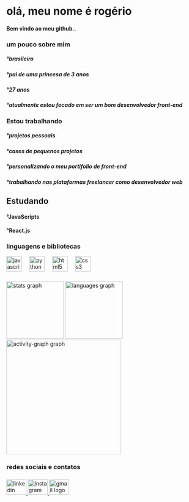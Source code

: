  ### <h1 align="left">olá, meu nome é rogério</h1>
 <h4>Bem vindo ao meu github..</h4>

 <h3>um pouco sobre mim</h3>
  <h5>°brasileiro</h5>
  <h5>°pai de uma princesa de 3 anos</h5>
  <h5>°27 anos </h5>
  <h5>°atualmente estou focado em ser um bom desenvolvedor front-end</h5>
  
  
### Estou trabalhando
<h5>°projetos pessoais</h5>
<h5>°cases de pequenos projetos</h5>
<h5>°personalizando o meu portifolio de front-end</h5>
<h5>°trabalhando nas plataformas freelancer como desenvolvedor web</h5>

### <h2 align="left">Estudando</h2> 
<h4>°JavaScripts<h4>
<h4>°React.js<h4>


  
### <h3 align="left">linguagens e bibliotecas </h3>



<div align="left">
  <img src="https://cdn.jsdelivr.net/gh/devicons/devicon/icons/javascript/javascript-original.svg" height="40" alt="javascript logo"  />
  <img width="12" />
  <img src="https://cdn.jsdelivr.net/gh/devicons/devicon/icons/python/python-original.svg" height="40" alt="python logo"  />
  <img width="12" />
  <img src="https://cdn.jsdelivr.net/gh/devicons/devicon/icons/html5/html5-original.svg" height="40" alt="html5 logo"  />
  <img width="12" />
  <img src="https://cdn.jsdelivr.net/gh/devicons/devicon/icons/css3/css3-original.svg" height="40" alt="css3 logo"  />
</div>

###

<div align="center">
</div>

###

<div align="left">
  <img src="https://github-readme-stats.vercel.app/api?username=roger1407&hide_title=false&hide_rank=false&show_icons=true&include_all_commits=true&count_private=true&disable_animations=false&theme=dracula&locale=en&hide_border=false&order=1" height="150" alt="stats graph"  />
  <img src="https://github-readme-stats.vercel.app/api/top-langs?username=roger1407&locale=en&hide_title=false&layout=compact&card_width=320&langs_count=5&theme=darcula&hide_border=false&order=2" height="150" alt="languages graph"  />
  <img src="https://github-readme-activity-graph.vercel.app/graph?username=roger1407&radius=16&theme=react&area=true&order=5" height="300" alt="activity-graph graph"  />
</div>

<h3 align="left">redes sociais e contatos</h3>

###

<div align="left">
  <a href="https://www.linkedin.com/in/rog%C3%A9rio-a-silva-55634b28a/" target="_blank">
    <img src="https://raw.githubusercontent.com/maurodesouza/profile-readme-generator/master/src/assets/icons/social/linkedin/default.svg" width="52" height="40" alt="linkedin logo"  />
  </a>
  <a href="https://www.instagram.com/rogerio243silva?igsh=MW85Y2VidzByemhlZg%3D%3D&utm_source=qr" target="_blank">
    <img src="https://raw.githubusercontent.com/maurodesouza/profile-readme-generator/master/src/assets/icons/social/instagram/default.svg" width="52" height="40" alt="instagram logo"  />
  </a>
  <img src="https://raw.githubusercontent.com/maurodesouza/profile-readme-generator/master/src/assets/icons/social/gmail/default.svg" width="52" height="40" alt="gmail logo"  />
</div>

###
